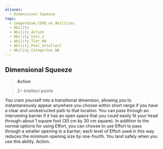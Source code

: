 ```yaml
---
aliases:
  - Dimensional Squeeze
tags:
  - Compendium_CSRD_en_Abilities
  - Ability
  - Ability_Action
  - Ability_Cost_2
  - Ability_Tier_NA
  - Ability_Pool_Intellect
  - Ability_Categories_NA
---
```

  
    
## Dimensional Squeeze    
>**Action**    
>2+ Intellect points  
    
You cram yourself into a transitional dimension, allowing you to instantaneously appear anywhere you choose within short range if you have a clear and unobstructed path to that location. You can pass through an intervening barrier if it has an open space that you could easily fit your head through-about 1 square foot (30 cm by 30 cm square). In addition to the normal options for using Effort, you can choose to use Effort to pass through a smaller opening in a barrier; each level of Effort used in this way reduces the minimum opening size by one-fourth. You land safely when you use this ability. Action.